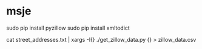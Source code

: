 # msje

sudo pip install pyzillow
sudo pip install xmltodict

cat street_addresses.txt | xargs -I{} ./get_zillow_data.py {} > zillow_data.csv
